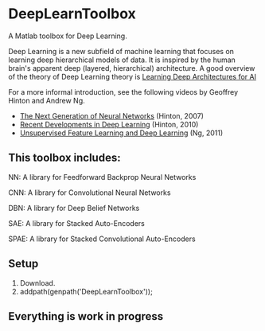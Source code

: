 DeepLearnToolbox
================

A Matlab toolbox for Deep Learning.

Deep Learning is a new subfield of machine learning that focuses on learning deep hierarchical models of data.
It is inspired by the human brain's apparent deep (layered, hierarchical) architecture.
A good overview of the theory of Deep Learning theory is
[Learning Deep Architectures for AI](http://www.iro.umontreal.ca/~bengioy/papers/ftml_book.pdf)

For a more informal introduction, see the following videos by Geoffrey Hinton and Andrew Ng.

* [The Next Generation of Neural Networks](http://www.youtube.com/watch?v=AyzOUbkUf3M) (Hinton, 2007)
* [Recent Developments in Deep Learning](http://www.youtube.com/watch?v=VdIURAu1-aU) (Hinton, 2010)
* [Unsupervised Feature Learning and Deep Learning](http://www.youtube.com/watch?v=ZmNOAtZIgIk) (Ng, 2011)

This toolbox includes:
----------------------

NN:   A library for Feedforward Backprop Neural Networks

CNN:  A library for Convolutional Neural Networks

DBN:  A library for Deep Belief Networks

SAE:  A library for Stacked Auto-Encoders

SPAE: A library for Stacked Convolutional Auto-Encoders

Setup
-------
1. Download.
2. addpath(genpath('DeepLearnToolbox'));

Everything is work in progress
-------